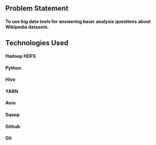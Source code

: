 ## Problem Statement
#### To use big data tools for answering basic analysis questions about Wikipedia datasets.

## Technologies Used
#### Hadoop HDFS
#### Python
#### Hive
#### YARN
#### Avro
#### Sqoop
#### Github
#### Git
